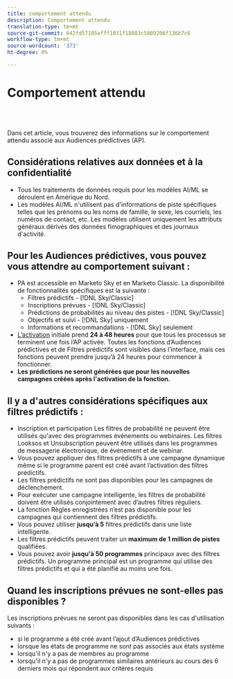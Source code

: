 ```yaml
---
title: comportement attendu
description: Comportement attendu
translation-type: tm+mt
source-git-commit: 642fd57105afff1031f18883c5809206f136b7c6
workflow-type: tm+mt
source-wordcount: '373'
ht-degree: 0%

---
```



# Comportement attendu

<br> 

Dans cet article, vous trouverez des informations sur le comportement attendu associé aux Audiences prédictives (AP).

## Considérations relatives aux données et à la confidentialité

* Tous les traitements de données requis pour les modèles AI/ML se déroulent en Amérique du Nord.
* Les modèles AI/ML n&#39;utilisent pas d&#39;informations de piste spécifiques telles que les prénoms ou les noms de famille, le sexe, les courriels, les numéros de contact, etc. Les modèles utilisent uniquement les attributs généraux dérivés des données fimographiques et des journaux d&#39;activité.

## Pour les Audiences prédictives, vous pouvez vous attendre au comportement suivant :

* PA est accessible en Marketo Sky et en Marketo Classic. La disponibilité de fonctionnalités spécifiques est la suivante :
   * Filtres prédictifs - [!DNL Sky/Classic]
   * Inscriptions prévues - [!DNL Sky/Classic]
   * Prédictions de probabilités au niveau des pistes - [!DNL Sky/Classic]
   * Objectifs et suivi - [!DNL Sky] uniquement
   * Informations et recommandations - [!DNL Sky] seulement
* [L’activation](/help/sky/getting-started-with-predictive-audiences.md) initiale prend **24 à 48 heures** pour que tous les processus se terminent une fois l’AP activée. Toutes les fonctions d’Audiences prédictives et de Filtres prédictifs sont visibles dans l’interface, mais ces fonctions peuvent prendre jusqu’à 24 heures pour commencer à fonctionner.
* **Les prédictions ne seront générées que pour les nouvelles campagnes créées après l&#39;activation de la fonction.**

## Il y a d&#39;autres considérations spécifiques aux filtres prédictifs :

* Inscription et participation Les filtres de probabilité ne peuvent être utilisés qu&#39;avec des programmes événements ou webinaires. Les filtres Looksos et Unsubscription peuvent être utilisés dans les programmes de messagerie électronique, de événement et de webinar.
* Vous pouvez appliquer des filtres prédictifs à une campagne dynamique même si le programme parent est créé avant l’activation des filtres prédictifs.
* Les filtres prédictifs ne sont pas disponibles pour les campagnes de déclenchement.
* Pour exécuter une campagne intelligente, les filtres de probabilité doivent être utilisés conjointement avec d’autres filtres réguliers.
* La fonction Règles enregistrées n’est pas disponible pour les campagnes qui contiennent des filtres prédictifs.
* Vous pouvez utiliser **jusqu’à 5** filtres prédictifs dans une liste intelligente.
* Les filtres prédictifs peuvent traiter un **maximum de 1 million de pistes** qualifiées.
* Vous pouvez avoir **jusqu&#39;à 50 programmes** principaux avec des filtres prédictifs. Un programme principal est un programme qui utilise des filtres prédictifs et qui a été planifié au moins une fois.

## Quand les inscriptions prévues ne sont-elles pas disponibles ?

Les inscriptions prévues ne seront pas disponibles dans les cas d&#39;utilisation suivants :

* si le programme a été créé avant l’ajout d’Audiences prédictives
* lorsque les états de programme ne sont pas associés aux états système
* lorsqu&#39;il n&#39;y a pas de membres au programme
* lorsqu&#39;il n&#39;y a pas de programmes similaires antérieurs au cours des 6 derniers mois qui répondent aux critères requis
